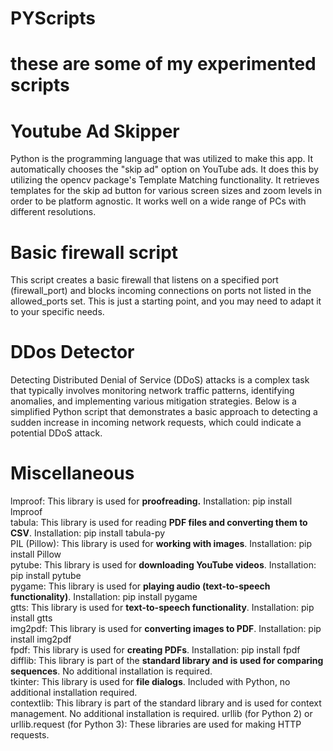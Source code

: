 # PYScripts
# these are some of my experimented scripts
# Youtube Ad Skipper
 Python is the programming language that was utilized to make this app. It automatically chooses the "skip ad" option on YouTube ads. It does this by utilizing the opencv package's Template Matching functionality. It retrieves templates for the skip ad button for various screen sizes and zoom levels in order to be platform agnostic. It works well on a wide range of PCs with different resolutions.
# Basic firewall script
This script creates a basic firewall that listens on a specified port (firewall_port) and blocks incoming connections on ports not listed in the allowed_ports set. This is just a starting point, and you may need to adapt it to your specific needs.
# DDos Detector
Detecting Distributed Denial of Service (DDoS) attacks is a complex task that typically involves monitoring network traffic patterns, identifying anomalies, and implementing various mitigation strategies. Below is a simplified Python script that demonstrates a basic approach to detecting a sudden increase in incoming network requests, which could indicate a potential DDoS attack.
# Miscellaneous
 lmproof: This library is used for **proofreading.**
Installation: pip install lmproof <br> 
tabula: This library is used for reading **PDF files and converting them to CSV**.
Installation: pip install tabula-py <br> 
PIL (Pillow): This library is used for **working with images**.
Installation: pip install Pillow <br> 
pytube: This library is used for **downloading YouTube videos**.
Installation: pip install pytube <br> 
pygame: This library is used for **playing audio (text-to-speech functionality)**.
Installation: pip install pygame <br> 
gtts: This library is used for **text-to-speech functionality**.
Installation: pip install gtts <br> 
img2pdf: This library is used for **converting images to PDF**.
Installation: pip install img2pdf <br> 
fpdf: This library is used for **creating PDFs**.
Installation: pip install fpdf <br> 
difflib: This library is part of the **standard library and is used for comparing sequences**.
No additional installation is required. <br> 
tkinter: This library is used for **file dialogs**.
Included with Python, no additional installation required. <br> 
contextlib: This library is part of the standard library and is used for context management.
No additional installation is required.
urllib (for Python 2) or urllib.request (for Python 3): These libraries are used for making HTTP requests.

